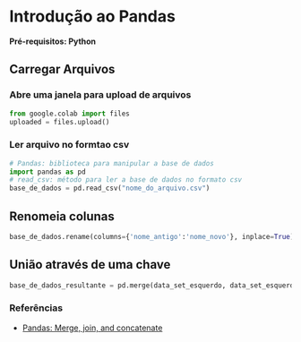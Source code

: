 # Introdução ao Pandas
**Pré-requisitos: Python** 

## Carregar Arquivos 

### Abre uma janela para upload de arquivos 
```python
from google.colab import files
uploaded = files.upload()
``` 
### Ler arquivo no formtao csv 
```python
# Pandas: biblioteca para manipular a base de dados 
import pandas as pd 
# read_csv: método para ler a base de dados no formato csv
base_de_dados = pd.read_csv("nome_do_arquivo.csv")
```

## Renomeia colunas 
```python
base_de_dados.rename(columns={'nome_antigo':'nome_novo'}, inplace=True)
``` 

## União através de uma chave
```python
base_de_dados_resultante = pd.merge(data_set_esquerdo, data_set_esquerdo, on='nome_da_coluna')
```

### Referências
* [Pandas: Merge, join, and concatenate](https://pandas.pydata.org/pandas-docs/stable/user_guide/merging.html)  
